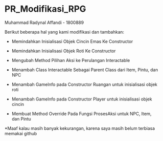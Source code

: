 # PR_Modifikasi_RPG
Muhammad Radynal Affandi - 1800889

Berikut beberapa hal yang kami modifikasi dan tambahkan:
- Memindahkan Inisialisasi Objek Cincin Emas Ke Constructor
- Memindahkan Inisialisasi Objek Roti Ke Constructor
- Mengubah Method Pilihan Aksi ke Perulangan Interactable

- Menambah Class Interactable Sebagai Parent Class dari Item, Pintu, dan NPC
- Menambah GameInfo pada Constructor Ruangan untuk inisialisasi objek roti
- Menambah GameInfo pada Constructor Player untuk inisialisasi objek cincin
- Membuat Method Override Pada Fungsi ProsesAksi untuk NPC, Item, dan Pintu

*Maaf kalau masih banyak kekurangan, karena saya masih belum terbiasa memakai github
